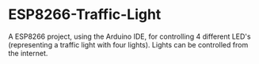 # ESP8266-Traffic-Light
A ESP8266 project, using the Arduino IDE, for controlling 4 different LED's (representing a traffic light with four lights). Lights can be controlled from the internet.
